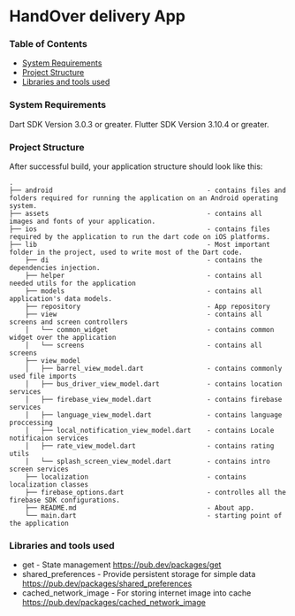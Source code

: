 # HandOver delivery App

### Table of Contents
- [System Requirements](#system-requirements)
- [Project Structure](#project-structure)
- [Libraries and tools used](#libraries-and-tools-used)

### System Requirements

Dart SDK Version 3.0.3  or greater.
Flutter SDK Version 3.10.4 or greater.

### Project Structure
After successful build, your application structure should look like this:

```
.
├── android                                       - contains files and folders required for running the application on an Android operating system.
├── assets                                        - contains all images and fonts of your application.
├── ios                                           - contains files required by the application to run the dart code on iOS platforms.
├── lib                                           - Most important folder in the project, used to write most of the Dart code.
    ├── di                                        - contains the dependencies injection.
    ├── helper                                    - contains all needed utils for the application
    ├── models                                    - contains all application's data models.
    ├── repository                                - App repository
    ├── view                                      - contains all screens and screen controllers
    │   └── common_widget                         - contains common widget over the application
    │   └── screens                               - contains all screens
    ├── view_model
    │   ├── barrel_view_model.dart                - contains commonly used file imports 
    │   ├── bus_driver_view_model.dart            - contains location services 
    │   ├── firebase_view_model.dart              - contains firebase services
    │   ├── language_view_model.dart              - contains language proccessing
    │   ├── local_notification_view_model.dart    - contains Locale notificaion services                  
    │   ├── rate_view_model.dart                  - contains rating utils
    │   └── splash_screen_view_model.dart         - contains intro screen services
    ├── localization                              - contains localization classes
    ├── firebase_options.dart                     - controlles all the firebase SDK configurations.
    ├── README.md                                 - About app.
    └── main.dart                                 - starting point of the application
```

### Libraries and tools used

- get - State management
  https://pub.dev/packages/get
- shared_preferences - Provide persistent storage for simple data
  https://pub.dev/packages/shared_preferences
- cached_network_image - For storing internet image into cache
  https://pub.dev/packages/cached_network_image
